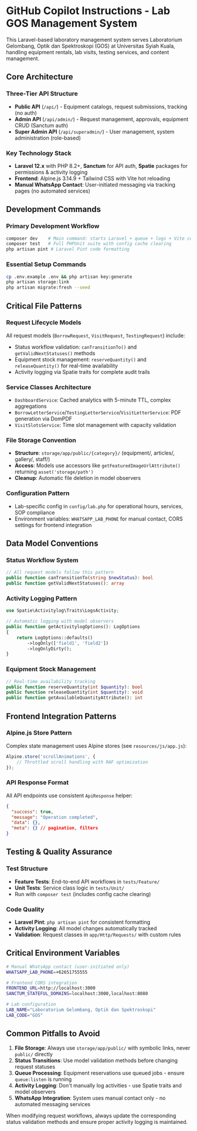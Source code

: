 # GitHub Copilot Instructions - Lab GOS Management System

This Laravel-based laboratory management system serves Laboratorium Gelombang, Optik dan Spektroskopi (GOS) at Universitas Syiah Kuala, handling equipment rentals, lab visits, testing services, and content management.

## Core Architecture

### Three-Tier API Structure
- **Public API** (`/api/`) - Equipment catalogs, request submissions, tracking (no auth)
- **Admin API** (`/api/admin/`) - Request management, approvals, equipment CRUD (Sanctum auth)
- **Super Admin API** (`/api/superadmin/`) - User management, system administration (role-based)

### Key Technology Stack
- **Laravel 12.x** with PHP 8.2+, **Sanctum** for API auth, **Spatie** packages for permissions & activity logging
- **Frontend**: Alpine.js 3.14.9 + Tailwind CSS with Vite hot reloading
- **Manual WhatsApp Contact**: User-initiated messaging via tracking pages (no automated services)

## Development Commands

### Primary Development Workflow
```bash
composer dev    # Main command: starts Laravel + queue + logs + Vite concurrently
composer test   # Full PHPUnit suite with config cache clearing
php artisan pint # Laravel Pint code formatting
```

### Essential Setup Commands
```bash
cp .env.example .env && php artisan key:generate
php artisan storage:link
php artisan migrate:fresh --seed
```

## Critical File Patterns

### Request Lifecycle Models
All request models (`BorrowRequest`, `VisitRequest`, `TestingRequest`) include:
- Status workflow validation: `canTransitionTo()` and `getValidNextStatuses()` methods
- Equipment stock management: `reserveQuantity()` and `releaseQuantity()` for real-time availability
- Activity logging via Spatie traits for complete audit trails

### Service Classes Architecture
- `DashboardService`: Cached analytics with 5-minute TTL, complex aggregations
- `BorrowLetterService`/`TestingLetterService`/`VisitLetterService`: PDF generation via DomPDF
- `VisitSlotsService`: Time slot management with capacity validation

### File Storage Convention
- **Structure**: `storage/app/public/{category}/` (equipment/, articles/, gallery/, staff/)
- **Access**: Models use accessors like `getFeaturedImageUrlAttribute()` returning `asset('storage/path')`
- **Cleanup**: Automatic file deletion in model observers

### Configuration Pattern
- Lab-specific config in `config/lab.php` for operational hours, services, SOP compliance
- Environment variables: `WHATSAPP_LAB_PHONE` for manual contact, CORS settings for frontend integration

## Data Model Conventions

### Status Workflow System
```php
// All request models follow this pattern
public function canTransitionTo(string $newStatus): bool
public function getValidNextStatuses(): array
```

### Activity Logging Pattern
```php
use Spatie\Activitylog\Traits\LogsActivity;

// Automatic logging with model observers
public function getActivitylogOptions(): LogOptions
{
    return LogOptions::defaults()
        ->logOnly(['field1', 'field2'])
        ->logOnlyDirty();
}
```

### Equipment Stock Management
```php
// Real-time availability tracking
public function reserveQuantity(int $quantity): bool
public function releaseQuantity(int $quantity): void
public function getAvailableQuantityAttribute(): int
```

## Frontend Integration Patterns

### Alpine.js Store Pattern
Complex state management uses Alpine stores (see `resources/js/app.js`):
```javascript
Alpine.store('scrollAnimations', {
    // Throttled scroll handling with RAF optimization
});
```

### API Response Format
All API endpoints use consistent `ApiResponse` helper:
```json
{
  "success": true,
  "message": "Operation completed",
  "data": {},
  "meta": {} // pagination, filters
}
```

## Testing & Quality Assurance

### Test Structure
- **Feature Tests**: End-to-end API workflows in `tests/Feature/`
- **Unit Tests**: Service class logic in `tests/Unit/`
- Run with `composer test` (includes config cache clearing)

### Code Quality
- **Laravel Pint**: `php artisan pint` for consistent formatting
- **Activity Logging**: All model changes automatically tracked
- **Validation**: Request classes in `app/Http/Requests/` with custom rules

## Critical Environment Variables

```bash
# Manual WhatsApp contact (user-initiated only)
WHATSAPP_LAB_PHONE=+62651755555

# Frontend CORS integration
FRONTEND_URL=http://localhost:3000
SANCTUM_STATEFUL_DOMAINS=localhost:3000,localhost:8080

# Lab configuration
LAB_NAME="Laboratorium Gelombang, Optik dan Spektroskopi"
LAB_CODE="GOS"
```

## Common Pitfalls to Avoid

1. **File Storage**: Always use `storage/app/public/` with symbolic links, never `public/` directly
2. **Status Transitions**: Use model validation methods before changing request statuses
3. **Queue Processing**: Equipment reservations use queued jobs - ensure `queue:listen` is running
4. **Activity Logging**: Don't manually log activities - use Spatie traits and model observers
5. **WhatsApp Integration**: System uses manual contact only - no automated messaging services

When modifying request workflows, always update the corresponding status validation methods and ensure proper activity logging is maintained.